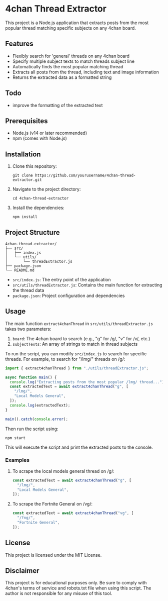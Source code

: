 # 4chan Thread Extractor

This project is a Node.js application that extracts posts from the most popular thread matching specific subjects on any 4chan board.

## Features

- Flexibly search for 'general' threads on any 4chan board
- Specify multiple subject texts to match threads subject line
- Automatically finds the most popular matching thread
- Extracts all posts from the thread, including text and image information
- Returns the extracted data as a formatted string

## Todo

- improve the formatting of the extracted text

## Prerequisites

- Node.js (v14 or later recommended)
- npm (comes with Node.js)

## Installation

1. Clone this repository:
   ```
   git clone https://github.com/yourusername/4chan-thread-extractor.git
   ```
2. Navigate to the project directory:
   ```
   cd 4chan-thread-extractor
   ```
3. Install the dependencies:
   ```
   npm install
   ```

## Project Structure

```
4chan-thread-extractor/
├── src/
│   ├── index.js
│   └── utils/
│       └── threadExtractor.js
├── package.json
└── README.md
```

- `src/index.js`: The entry point of the application
- `src/utils/threadExtractor.js`: Contains the main function for extracting the thread data
- `package.json`: Project configuration and dependencies

## Usage

The main function `extract4chanThread` in `src/utils/threadExtractor.js` takes two parameters:

1. `board`: The 4chan board to search (e.g., "g" for /g/, "v" for /v/, etc.)
2. `subjectTexts`: An array of strings to match in thread subjects

To run the script, you can modify `src/index.js` to search for specific threads. For example, to search for "/lmg/" threads on /g/:

```javascript
import { extract4chanThread } from "./utils/threadExtractor.js";

async function main() {
  console.log("Extracting posts from the most popular /lmg/ thread...");
  const extractedText = await extract4chanThread("g", [
    "/lmg/",
    "Local Models General",
  ]);
  console.log(extractedText);
}

main().catch(console.error);
```

Then run the script using:

```
npm start
```

This will execute the script and print the extracted posts to the console.

### Examples

1. To scrape the local models general thread on /g/:

   ```javascript
   const extractedText = await extract4chanThread("g", [
     "/lmg/",
     "Local Models General",
   ]);
   ```

2. To scrape the Fortnite General on /vg/:
   ```javascript
   const extractedText = await extract4chanThread("vg", [
     "/fng/",
     "Fortnite General",
   ]);
   ```

## License

This project is licensed under the MIT License.

## Disclaimer

This project is for educational purposes only. Be sure to comply with 4chan's terms of service and robots.txt file when using this script. The author is not responsible for any misuse of this tool.
